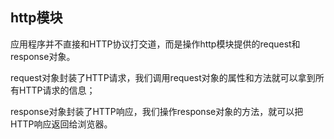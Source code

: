 ## http模块

应用程序并不直接和HTTP协议打交道，而是操作http模块提供的request和response对象。

request对象封装了HTTP请求，我们调用request对象的属性和方法就可以拿到所有HTTP请求的信息；

response对象封装了HTTP响应，我们操作response对象的方法，就可以把HTTP响应返回给浏览器。